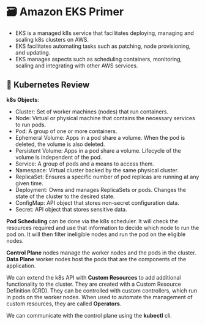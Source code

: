 # 🗃️ Amazon EKS Primer

- EKS is a managed k8s service that facilitates deploying, managing and scaling k8s clusters on AWS.
- EKS facilitates automating tasks such as patching, node provisioning, and updating.
- EKS manages aspects such as scheduling containers, monitoring, scaling and integrating with other AWS services.

## 🛞 Kubernetes Review

**k8s Objects**:

- Cluster: Set of worker machines (nodes) that run containers.
- Node: Virtual or physical machine that contains the necessary services to run pods.
- Pod: A group of one or more containers.
- Ephemeral Volume: Apps in a pod share a volume. When the pod is deleted, the volume is also deleted.
- Persistent Volume: Apps in a pod share a volume. Lifecycle of the volume is independent of the pod.
- Service: A group of pods and a means to access them.
- Namespace: Virtual cluster backed by the same physical cluster.
- ReplicaSet: Ensures a specific number of pod replicas are running at any given time.
- Deployment: Owns and manages ReplicaSets or pods. Changes the state of the cluster to the desired state.
- ConfigMap: API object that stores non-secret configuration data.
- Secret: API object that stores sensitive data.

**Pod Scheduling** can be done via the k8s scheduler. It will check the resources required and use that information to decide which node to run the pod on. It will then filter ineligible nodes and run the pod on the eligible nodes.

**Control Plane** nodes manage the worker nodes and the pods in the cluster.  
**Data Plane** worker nodes host the pods that are the components of the application.

We can extend the k8s API with **Custom Resources** to add additional functionality to the cluster. They are created with a Custom Resource Definition (CRD). They can be controlled with custom controllers, which run in pods on the worker nodes. When used to automate the management of custom resources, they are called **Operators**.

We can communicate with the control plane using the **kubectl** cli.
